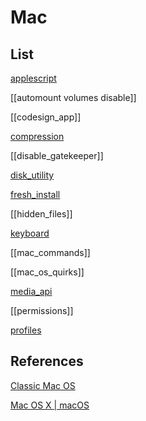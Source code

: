 # Mac

## List

[applescript](applescript.md)

[[automount volumes disable]]

[[codesign_app]]

[compression](compression.md)

[[disable_gatekeeper]]

[disk_utility](disk_utility.md)

[fresh_install](fresh_install.md)

[[hidden_files]]

[keyboard](os/mac/keyboard.md)

[[mac_commands]]

[[mac_os_quirks]]

[media_api](os/mac/media_api.md)

[[permissions]]

[profiles](profiles.md)


## References

[Classic Mac OS](https://en.wikipedia.org/wiki/Classic_Mac_OS)

[Mac OS X | macOS](https://en.wikipedia.org/wiki/MacOS)
